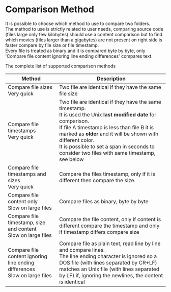 # Comparison Method

It is possible to choose which method to use to compare two folders.  
The method to use is strictly related to user needs, comparing source code (files large only few kilobytes) should use a content comparison but to find which movies (files larger than a gigabytes) are not present on right side is faster compare by file size or file timestamp.  
Every file is treated as binary and it is compared byte by byte, only 'Compare file content ignoring line ending differences' compares text.

The complete list of supported comparison methods

<div class="table-wrapper">
    <table class="alt">
        <thead>
            <tr>
                <th>Method</th>
                <th>Description</th>
            </tr>
        </thead>
        <tbody>
            <tr>
                <td>Compare file sizes<br/>Very quick</td>
                <td>Two file are identical if they have the same file size</td>
            </tr>
            <tr>
                <td>Compare file timestamps<br/>Very quick</td>
                <td>Two file are identical if they have the same timestamp.
                    <br/>It is used the Unix <strong>last modified date</strong> for comparison.
                    <br/>If file A timestamp is less than file B it is marked as <strong>older</strong> and it will be shown with different color. 
                    <br/>It is possible to set a span in seconds to consider two files with same timestamp, see below</td>
            </tr>
            <tr>
                <td>Compare file timestamps and sizes<br/>Very quick</td>
                <td>Compare the files timestamp, only if it is different then compare the size.</td>
            </tr>
            <tr>
                <td>Compare file content only<br/>Slow on large files</td>
                <td>Compare files as binary, byte by byte</td>
            </tr>
            <tr>
                <td>Compare file timestamp, size and content<br/>Slow on large files</td>
                <td>Compare the file content, only if content is different compare the timestamp and only if timestamp differs compare size</td>
            </tr>
            <tr>
                <td>Compare file content ignoring line ending differences<br/>Slow on large files</td>
                <td>Compare file as plain text, read line by line and compare lines.<br/>The line ending character is ignored so a DOS file (with lines separated by CR+LF) matches an Unix file (with lines separated by LF) if, ignoring the newlines, the content is identical</td>
            </tr>
        </tbody>
    </table>
</div>